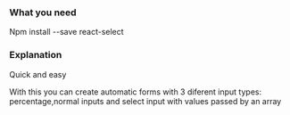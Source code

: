 
### What you need

Npm install --save react-select

### Explanation

Quick and easy

With this you can create automatic forms with 3 diferent input types: percentage,normal inputs and select input with values passed by an array



